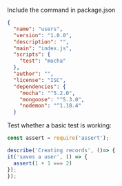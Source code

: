 Include the command in package.json
```json
{
  "name": "users",
  "version": "1.0.0",
  "description": "",
  "main": "index.js",
  "scripts": {
    "test": "mocha"
  },
  "author": "",
  "license": "ISC",
  "dependencies": {
    "mocha": "^5.2.0",
    "mongoose": "^5.3.0",
    "nodemon": "^1.18.4"
  }
  ```
 Test whether a basic test is working:
  ```js
  const assert = require('assert');

describe('Creating records', ()=> {
  it('saves a user', () => {
    assert(1 + 1 === 2)
  });
});
```

  
